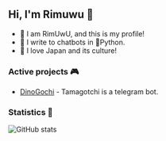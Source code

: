 ## Hi, I'm Rimuwu 👋

- 🍡 I am RimUwU, and this is my profile!
- 🤖 I write to chatbots in 🐍Python.
- 🎍 I love Japan and its culture!

###  Active projects 🎮

- [DinoGochi](https://github.com/Rimuwu/DinoGochi) - Tamagotchi is a telegram bot.

###  Statistics 🎋
![GitHub stats](https://github-readme-stats.vercel.app/api?username=rimuwu&count_private=true&theme=tokyonight&show_icons=true&custom_title=Rimuwu )
